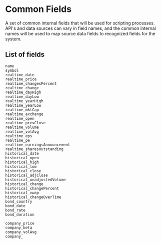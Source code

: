<h1>Common Fields</h1>
A set of common internal fields that will be used for scripting processes.
<br>
API's and data sources can vary in field names, and the common internal names will be used to map source data fields to recognized fields for the system.
<br>
<h2>List of fields</h2>

```
name
symbol
realtime_date
realtime_price
realtime_changesPercent
realtime_change
realtime_dayHigh
realtime_dayLow
realtime_yearHigh
realtime_yearLow
realtime_mktCap
realtime_exchange
realtime_open
realtime_prevClose
realtime_volume
realtime_volAvg
realtime_eps
realtime_pe
realtime_earningsAnnouncement
realtime_sharesOutstanding
historical_date
historical_open
historical_high
historical_low
historical_close
historical_adjClose
historical_unadjustedVolume
historical_change
historical_changePercent
historical_vwap
historical_changeOverTime
bond_country
bond_date
bond_rate
bond_duration

company_price
company_beta
company_volAvg
company_
```
